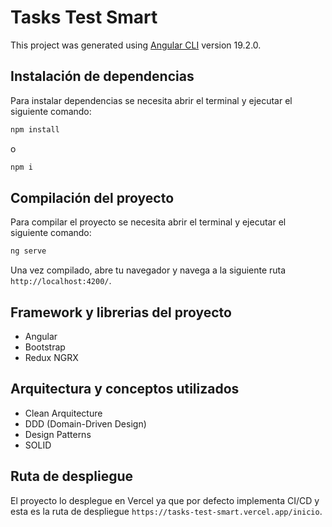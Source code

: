 # Tasks Test Smart

This project was generated using [Angular CLI](https://github.com/angular/angular-cli) version 19.2.0.

## Instalación de dependencias

Para instalar dependencias se necesita abrir el terminal y ejecutar el siguiente comando:

```bash
npm install
```

o

```bash
npm i
```

## Compilación del proyecto

Para compilar el proyecto se necesita abrir el terminal y ejecutar el siguiente comando:

```bash
ng serve
```

Una vez compilado, abre tu navegador y navega a la siguiente ruta `http://localhost:4200/`.

## Framework y librerias del proyecto

* Angular
* Bootstrap
* Redux NGRX

## Arquitectura y conceptos utilizados

* Clean Arquitecture
* DDD (Domain-Driven Design)
* Design Patterns
* SOLID

## Ruta de despliegue

El proyecto lo desplegue en Vercel ya que por defecto implementa CI/CD y esta es la ruta de despliegue `https://tasks-test-smart.vercel.app/inicio`.
